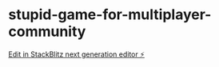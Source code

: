 # stupid-game-for-multiplayer-community

[Edit in StackBlitz next generation editor ⚡️](https://stackblitz.com/~/github.com/dedalo95/stupid-game-for-multiplayer-community)